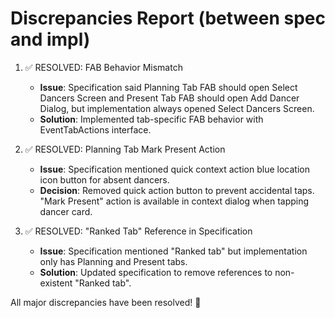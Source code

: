 # Discrepancies Report (between spec and impl)

1. ✅ RESOLVED: FAB Behavior Mismatch
   - **Issue**: Specification said Planning Tab FAB should open Select Dancers Screen and Present Tab FAB should open Add Dancer Dialog, but implementation always opened Select Dancers Screen.
   - **Solution**: Implemented tab-specific FAB behavior with EventTabActions interface.

2. ✅ RESOLVED: Planning Tab Mark Present Action
   - **Issue**: Specification mentioned quick context action blue location icon button for absent dancers.
   - **Decision**: Removed quick action button to prevent accidental taps. "Mark Present" action is available in context dialog when tapping dancer card.

3. ✅ RESOLVED: "Ranked Tab" Reference in Specification
   - **Issue**: Specification mentioned "Ranked tab" but implementation only has Planning and Present tabs.
   - **Solution**: Updated specification to remove references to non-existent "Ranked tab".

All major discrepancies have been resolved! 🎉